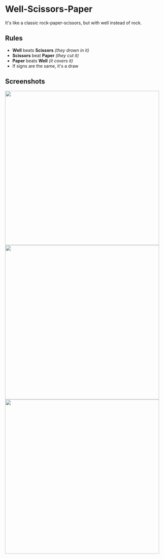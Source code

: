 # Well-Scissors-Paper

It's like a classic rock-paper-scissors, but with well instead of rock.

## Rules

- **Well** beats **Scissors** *(they drown in it)*
- **Scissors** beat **Paper** *(they cut it)*
- **Paper** beats **Well** *(it covers it)*
- If signs are the same, it's a draw

## Screenshots

<img src="https://github.com/user-attachments/assets/f74b6ad4-feae-490b-874e-034d71aacfaf" width="500"><br>
<img src="https://github.com/user-attachments/assets/643e519a-4992-4345-9ce8-9c36ea1fa6ab" width="500"><br>
<img src="https://github.com/user-attachments/assets/a3ff4790-90a0-450c-8964-b8cb8d214464" width="500">
